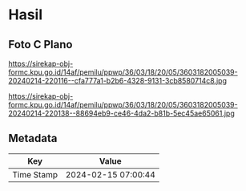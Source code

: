 # Hasil

## Foto C Plano

https://sirekap-obj-formc.kpu.go.id/14af/pemilu/ppwp/36/03/18/20/05/3603182005039-20240214-220116--cfa777a1-b2b6-4328-9131-3cb8580714c8.jpg

https://sirekap-obj-formc.kpu.go.id/14af/pemilu/ppwp/36/03/18/20/05/3603182005039-20240214-220138--88694eb9-ce46-4da2-b81b-5ec45ae65061.jpg


## Metadata

| Key        | Value               |
| ---------- | ------------------- |
| Time Stamp | 2024-02-15 07:00:44 |




